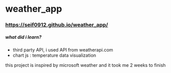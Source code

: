# weather_app

### https://seif0912.github.io/weather_app/

##### what did i learn?
- third party API, i used API from weatherapi.com
- chart js : temperature data visualization

this project is inspired by microsoft weather and it took me 2 weeks to finish
